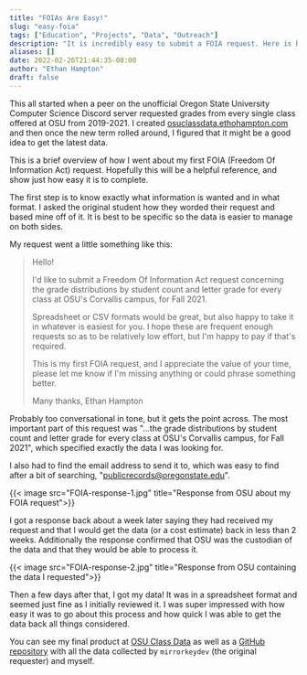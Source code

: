 ```yaml
---
title: "FOIAs Are Easy!"
slug: "easy-foia"
tags: ["Education", "Projects", "Data", "Outreach"]
description: "It is incredibly easy to submit a FOIA request. Here is how I submitted one to Oregon State University for grades in every single class offered last term"
aliases: []
date: 2022-02-26T21:44:35-08:00
author: "Ethan Hampton"
draft: false
---
```

This all started when a peer on the unofficial Oregon State University Computer Science Discord server requested grades from every single class offered at OSU from 2019-2021. I created [osuclassdata.ethohampton.com](https://osuclassdata.ethohampton.com) and then once the new term rolled around, I figured that it might be a good idea to get the latest data.

This is a brief overview of how I went about my first FOIA (Freedom Of Information Act) request. Hopefully this will be a helpful reference, and show just how easy it is to complete.

<!--more-->

The first step is to know exactly what information is wanted and in what format. I asked the original student how they worded their request and based mine off of it. It is best to be specific so the data is easier to manage on both sides.

My request went a little something like this:

> Hello!
>
> I'd like to submit a Freedom Of Information Act request concerning the grade distributions by student count and letter grade for every class at OSU's Corvallis campus, for Fall 2021.
>
>Spreadsheet or CSV formats would be great, but also happy to take it in whatever is easiest for you. I hope these are frequent enough requests so as to be relatively low effort, but I'm happy to pay if that's required.
>
>This is my first FOIA request, and I appreciate the value of your time, please let me know if I'm missing anything or could phrase something better.
>
>Many thanks,
>Ethan Hampton

Probably too conversational in tone, but it gets the point across. The most important part of this request was "...the grade distributions by student count and letter grade for every class at OSU's Corvallis campus, for Fall 2021", which specified exactly the data I was looking for.

I also had to find the email address to send it to, which was easy to find after a bit of searching, "publicrecords@oregonstate.edu".

{{< image src="FOIA-response-1.jpg" title="Response from OSU about my FOIA request">}}

I got a response back about a week later saying they had received my request and that I would get the data (or a cost estimate) back in less than 2 weeks. Additionally the response confirmed that OSU was the custodian of the data and that they would be able to process it.

{{< image src="FOIA-response-2.jpg" title="Response from OSU containing the data I requested">}}

Then a few days after that, I got my data! It was in a spreadsheet format and seemed just fine as I initially reviewed it. I was super impressed with how easy it was to go about this process and how quick I was able to get the data back all things considered.

You can see my final product at [OSU Class Data](https://osuclassdata.ethohampton.com) as well as a [GitHub repository](https://github.com/mirrorkeydev/osu-grades) with all the data collected by `mirrorkeydev` (the original requester) and myself.